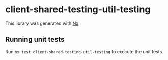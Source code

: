 # client-shared-testing-util-testing

This library was generated with [Nx](https://nx.dev).

## Running unit tests

Run `nx test client-shared-testing-util-testing` to execute the unit tests.
